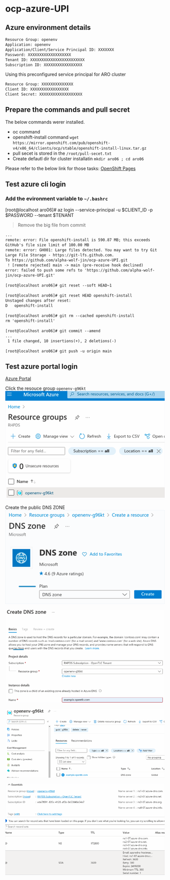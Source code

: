 # ocp-azure-UPI

## Azure environment details

```
Resource Group: openenv
Application: openenv
Application/Client/Service Principal ID: XXXXXXX
Password: XXXXXXXXXXXXXXXXXXX
Tenant ID: XXXXXXXXXXXXXXXXXXXXXXXX
Subscription ID: XXXXXXXXXXXXXXXXX
```

Using this preconfigured service principal for ARO cluster
```
Resource Group: XXXXXXXXXXXXXX
Client ID: XXXXXXXXXXXXXXXXX
Client Secret: XXXXXXXXXXXXXXXXXXX
```


## Prepare the commands and pull secret

The below commands werer installed.
- oc command
- openshift-install command 
  `wget https://mirror.openshift.com/pub/openshift-v4/x86_64/clients/ocp/stable/openshift-install-linux.tar.gz`
- pull secet is stored in the `/root/pull-secet.txt`
- Create defautl dir for cluster installatin `mkdir aro06 ; cd aro06`

Please refer to the below link for those tasks:
[OpenShift Pages](https://docs.openshift.com/container-platform/4.10/installing/installing_azure/installing-azure-user-infra.html)

## Test azure cli login

### Add the evironment variable to `~/.bashrc`

[root@localhost aro06]# az login --service-principal -u $CLIENT_ID -p $PASSWORD --tenant $TENANT

> Remove the big file from commit
```
...
remote: error: File openshift-install is 590.87 MB; this exceeds GitHub's file size limit of 100.00 MB
remote: error: GH001: Large files detected. You may want to try Git Large File Storage - https://git-lfs.github.com.
To https://github.com/alpha-wolf-jin/ocp-azure-UPI.git
 ! [remote rejected] main -> main (pre-receive hook declined)
error: failed to push some refs to 'https://github.com/alpha-wolf-jin/ocp-azure-UPI.git'

[root@localhost aro06]# git reset --soft HEAD~1

[root@localhost aro06]# git reset HEAD openshift-install
Unstaged changes after reset:
D	openshift-install

[root@localhost aro06]# git rm --cached openshift-install
rm 'openshift-install'

[root@localhost aro06]# git commit --amend
...
 1 file changed, 10 insertions(+), 2 deletions(-)

[root@localhost aro06]# git push -u origin main
```


## Test azure portal login


[Azure Portal](https://portal.azure.com)

Click the resouce group `openenv-g96kt`
![Once Login Azure portal](images/azure-rg-01.png?raw=true "Optional Title")

Create the public DNS ZONE
![Once Login Azure portal](images/azure-dns-zone-01.png?raw=true "Optional Title")


![Once Login Azure portal](images/azure-dns-zone-02.png?raw=true "Optional Title")


![Once Login Azure portal](images/azure-dns-zone-03.png?raw=true "Optional Title")


![Once Login Azure portal](images/azure-dns-zone-04.png?raw=true "Optional Title")
